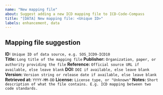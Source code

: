 ```yaml
---
name: "New mapping file"
about: Suggest adding a new ICD mapping file to ICD-Code-Compass
title: "[DATA] New mapping file: <Unique ID>"
labels: enhancement, data
---
```


## Mapping file suggestion

**ID:** `Unique ID of data source, e.g. SOS_ICD9-ICD10`  
**Title:** `Long title of the mapping file`
**Publisher:** `Organization, paper, or authority providing the file`
**Reference:** `Official source URL if available, else leave blank` 
**DOI:** `DOI if available, else leave blank`
**Version:** `Version string or release date if available, else leave blank`
**Retrieved at:** `YYYY-MM-DD`
**License:**  `License type, or "Unknown"`
**Notes:**  `Short description of what the file contains. E.g. ICD mapping between two code standards.`
